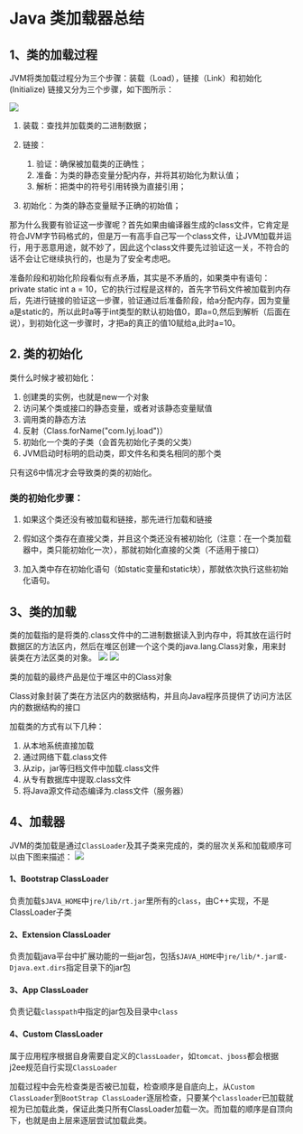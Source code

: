 # Java 类加载器总结
## 1、类的加载过程  
JVM将类加载过程分为三个步骤：装载（Load），链接（Link）和初始化(Initialize) 链接又分为三个步骤，如下图所示：

![](http://oov0wb0gl.bkt.clouddn.com/2017-06-06-14952769646458.jpg)


1. 装载：查找并加载类的二进制数据；

2. 链接：
    1. 验证：确保被加载类的正确性；
    2. 准备：为类的静态变量分配内存，并将其初始化为默认值；
    3. 解析：把类中的符号引用转换为直接引用；

3. 初始化：为类的静态变量赋予正确的初始值；

那为什么我要有验证这一步骤呢？首先如果由编译器生成的class文件，它肯定是符合JVM字节码格式的，但是万一有高手自己写一个class文件，让JVM加载并运行，用于恶意用途，就不妙了，因此这个class文件要先过验证这一关，不符合的话不会让它继续执行的，也是为了安全考虑吧。

准备阶段和初始化阶段看似有点矛盾，其实是不矛盾的，如果类中有语句：private static int a = 10，它的执行过程是这样的，首先字节码文件被加载到内存后，先进行链接的验证这一步骤，验证通过后准备阶段，给a分配内存，因为变量a是static的，所以此时a等于int类型的默认初始值0，即a=0,然后到解析（后面在说），到初始化这一步骤时，才把a的真正的值10赋给a,此时a=10。

## 2. 类的初始化

类什么时候才被初始化：

1. 创建类的实例，也就是new一个对象
2. 访问某个类或接口的静态变量，或者对该静态变量赋值
3. 调用类的静态方法
4. 反射（Class.forName("com.lyj.load")）
5. 初始化一个类的子类（会首先初始化子类的父类）
6. JVM启动时标明的启动类，即文件名和类名相同的那个类

只有这6中情况才会导致类的类的初始化。

### 类的初始化步骤：

1. 如果这个类还没有被加载和链接，那先进行加载和链接

2. 假如这个类存在直接父类，并且这个类还没有被初始化（注意：在一个类加载器中，类只能初始化一次），那就初始化直接的父类（不适用于接口）

3. 加入类中存在初始化语句（如static变量和static块），那就依次执行这些初始化语句。

## 3、类的加载

类的加载指的是将类的.class文件中的二进制数据读入到内存中，将其放在运行时数据区的方法区内，然后在堆区创建一个这个类的java.lang.Class对象，用来封装类在方法区类的对象。
![](http://oov0wb0gl.bkt.clouddn.com/2017-06-06-14952769864695.jpg)
![](http://oov0wb0gl.bkt.clouddn.com/2017-06-06-14952769933082.jpg)


类的加载的最终产品是位于堆区中的Class对象

Class对象封装了类在方法区内的数据结构，并且向Java程序员提供了访问方法区内的数据结构的接口

加载类的方式有以下几种：

1. 从本地系统直接加载
2. 通过网络下载.class文件
3. 从zip，jar等归档文件中加载.class文件
4. 从专有数据库中提取.class文件
5. 将Java源文件动态编译为.class文件（服务器）

## 4、加载器

JVM的类加载是通过`ClassLoader`及其子类来完成的，类的层次关系和加载顺序可以由下图来描述：
![](http://oov0wb0gl.bkt.clouddn.com/2017-06-06-14952770145847.jpg)


#### 1、Bootstrap ClassLoader

负责加载`$JAVA_HOME`中`jre/lib/rt.jar`里所有的`class`，由C++实现，不是ClassLoader子类

#### 2、Extension ClassLoader

负责加载java平台中扩展功能的一些jar包，包括`$JAVA_HOME`中`jre/lib/*.jar或-Djava.ext.dirs`指定目录下的jar包

#### 3、App ClassLoader

负责记载`classpath`中指定的jar包及目录中`class`

#### 4、Custom ClassLoader

属于应用程序根据自身需要自定义的`ClassLoader`，如`tomcat、jboss`都会根据j2ee规范自行实现`ClassLoader`

加载过程中会先检查类是否被已加载，检查顺序是自底向上，从`Custom ClassLoader`到`BootStrap ClassLoader`逐层检查，只要某个`classloader`已加载就视为已加载此类，保证此类只所有ClassLoader加载一次。而加载的顺序是自顶向下，也就是由上层来逐层尝试加载此类。
    


